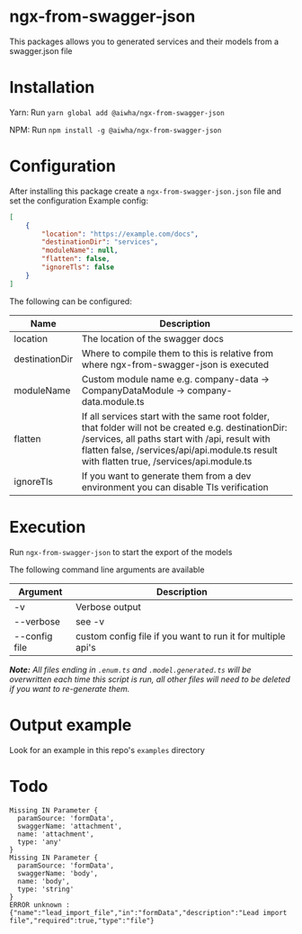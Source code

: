 # ngx-from-swagger-json

This packages allows you to generated services and their models from a swagger.json file

# Installation

Yarn: Run `yarn global add @aiwha/ngx-from-swagger-json`

NPM:  Run `npm install -g @aiwha/ngx-from-swagger-json`

# Configuration

After installing this package create a `ngx-from-swagger-json.json` file and set the configuration
Example config:
```json
[
	{
		"location": "https://example.com/docs",
		"destinationDir": "services",
		"moduleName": null,
		"flatten": false,
		"ignoreTls": false
	}
]
```

The following can be configured:

| Name | Description |
|----------|-------------|
| location | The location of the swagger docs |
| destinationDir | Where to compile them to this is relative from where ngx-from-swagger-json is executed |
| moduleName | Custom module name e.g. company-data -> CompanyDataModule -> company-data.module.ts |
| flatten | If all services start with the same root folder, that folder will not be created e.g. destinationDir: /services, all paths start with /api, result with flatten false, /services/api/api.module.ts result with flatten true, /services/api.module.ts |
| ignoreTls | If you want to generate them from a dev environment you can disable Tls verification |

# Execution

Run `ngx-from-swagger-json` to start the export of the models

The following command line arguments are available

| Argument | Description |
|----------|-------------|
| -v | Verbose output |
| --verbose | see -v |
| --config file | custom config file if you want to run it for multiple api's |

***Note:** All files ending in `.enum.ts` and `.model.generated.ts` will be overwritten each time this script is run, all other files will need to be deleted if you want to re-generate them.*

# Output example

Look for an example in this repo's `examples` directory


# Todo

```
Missing IN Parameter {
  paramSource: 'formData',
  swaggerName: 'attachment',
  name: 'attachment',
  type: 'any'
}
Missing IN Parameter {
  paramSource: 'formData',
  swaggerName: 'body',
  name: 'body',
  type: 'string'
}
ERROR unknown :{"name":"lead_import_file","in":"formData","description":"Lead import file","required":true,"type":"file"}
```

